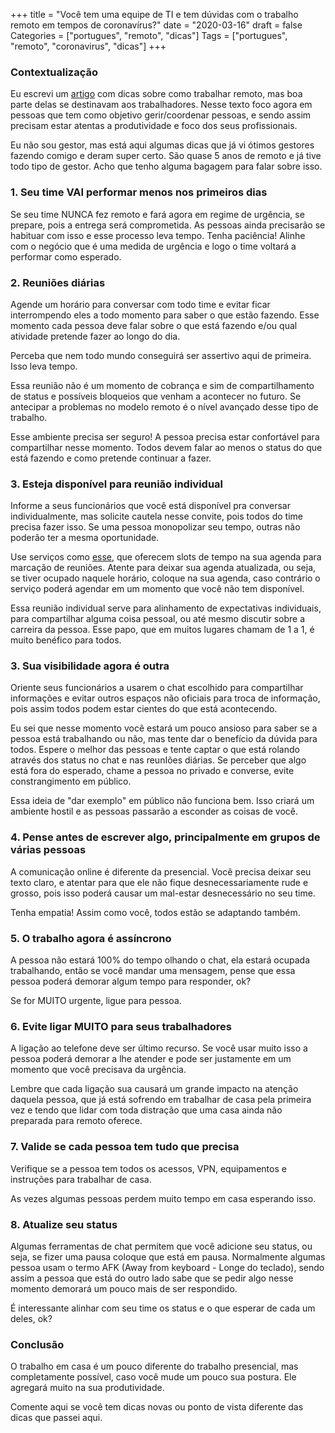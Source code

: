 +++
title = "Você tem uma equipe de TI e tem dúvidas com o trabalho remoto em tempos de coronavírus?"
date = "2020-03-16"
draft = false
Categories = ["portugues", "remoto", "dicas"]
Tags = ["portugues", "remoto", "coronavirus", "dicas"]
+++

### Contextualização

Eu escrevi um [artigo](https://gomex.me/2020/03/15/em-casa-por-conta-do-coronav%C3%ADrus-segue-algumas-dicas-para-trabalhar-remoto/) com dicas sobre como trabalhar remoto, mas boa parte delas se destinavam aos trabalhadores. Nesse texto foco agora em pessoas que tem como objetivo gerir/coordenar pessoas, e sendo assim precisam estar atentas a produtividade e foco dos seus profissionais.

Eu não sou gestor, mas está aqui algumas dicas que já vi ótimos gestores fazendo comigo e deram super certo. São quase 5 anos de remoto e já tive todo tipo de gestor. Acho que tenho alguma bagagem para falar sobre isso.

### 1. Seu time VAI performar menos nos primeiros dias

Se seu time NUNCA fez remoto e fará agora em regime de urgência, se prepare, pois a entrega será comprometida. As pessoas ainda precisarão se habituar com isso e esse processo leva tempo. Tenha paciência! Alinhe com o negócio que é uma medida de urgência e logo o time voltará a performar como esperado.

### 2. Reuniões diárias

Agende um horário para conversar com todo time e evitar ficar interrompendo eles a todo momento para saber o que estão fazendo. Esse momento cada pessoa deve falar sobre o que está fazendo e/ou qual atividade pretende fazer ao longo do dia.

Perceba que nem todo mundo conseguirá ser assertivo aqui de primeira. Isso leva tempo.

Essa reunião não é um momento de cobrança e sim de compartilhamento de status e possíveis bloqueios que venham a acontecer no futuro. Se antecipar a problemas no modelo remoto é o nível avançado desse tipo de trabalho.

Esse ambiente precisa ser seguro! A pessoa precisa estar confortável para compartilhar nesse momento. Todos devem falar ao menos o status do que está fazendo e como pretende continuar a fazer.

### 3. Esteja disponível para reunião individual

Informe a seus funcionários que você está disponível pra conversar individualmente, mas solicite cautela nesse convite, pois todos do time precisa fazer isso. Se uma pessoa monopolizar seu tempo, outras não poderão ter a mesma oportunidade.

Use serviços como [esse](https://calendly.com/pt), que oferecem slots de tempo na sua agenda para marcação de reuniões. Atente para deixar sua agenda atualizada, ou seja, se tiver ocupado naquele horário, coloque na sua agenda, caso contrário o serviço poderá agendar em um momento que você não tem disponível.

Essa reunião individual serve para alinhamento de expectativas individuais, para compartilhar alguma coisa pessoal, ou até mesmo discutir sobre a carreira da pessoa. Esse papo, que em muitos lugares chamam de 1 a 1, é muito benéfico para todos.

### 3. Sua visibilidade agora é outra

Oriente seus funcionários a usarem o chat escolhido para compartilhar informações e evitar outros espaços não oficiais para troca de informação, pois assim todos podem estar cientes do que está acontecendo.

Eu sei que nesse momento você estará um pouco ansioso para saber se a pessoa está trabalhando ou não, mas tente dar o benefício da dúvida para todos. Espere o melhor das pessoas e tente captar o que está rolando através dos status no chat e nas reunIões diárias. Se perceber que algo está fora do esperado, chame a pessoa no privado e converse, evite constrangimento em público.

Essa ideia de "dar exemplo" em público não funciona bem. Isso criará um ambiente hostil e as pessoas passarão a esconder as coisas de você.

### 4. Pense antes de escrever algo, principalmente em grupos de várias pessoas

A comunicação online é diferente da presencial. Você precisa deixar seu texto claro, e atentar para que ele não fique desnecessariamente rude e grosso, pois isso poderá causar um mal-estar desnecessário no seu time.

Tenha empatia! Assim como você, todos estão se adaptando também.

### 5. O trabalho agora é assíncrono

A pessoa não estará 100% do tempo olhando o chat, ela estará ocupada trabalhando, então se você mandar uma mensagem, pense que essa pessoa poderá demorar algum tempo para responder, ok?

Se for MUITO urgente, ligue para pessoa.

### 6. Evite ligar MUITO para seus trabalhadores

A ligação ao telefone deve ser último recurso. Se você usar muito isso a pessoa poderá demorar a lhe atender e pode ser justamente em um momento que você precisava da urgência.

Lembre que cada ligação sua causará um grande impacto na atenção daquela pessoa, que já está sofrendo em trabalhar de casa pela primeira vez e tendo que lidar com toda distração que uma casa ainda não preparada para remoto oferece.

### 7. Valide se cada pessoa tem tudo que precisa

Verifique se a pessoa tem todos os acessos, VPN, equipamentos e instruções para trabalhar de casa.

As vezes algumas pessoas perdem muito tempo em casa esperando isso.


### 8. Atualize seu status

Algumas ferramentas de chat permitem que você adicione seu status, ou seja, se fizer uma pausa coloque que está em pausa. Normalmente algumas pessoa usam o termo AFK (Away from keyboard - Longe do teclado), sendo assim a pessoa que está do outro lado sabe que se pedir algo nesse momento demorará um pouco mais de ser respondido.

É interessante alinhar com seu time os status e o que esperar de cada um deles, ok?

### Conclusão

O trabalho em casa é um pouco diferente do trabalho presencial, mas completamente possível, caso você mude um pouco sua postura. Ele agregará muito na sua produtividade.

Comente aqui se você tem dicas novas ou ponto de vista diferente das dicas que passei aqui.
